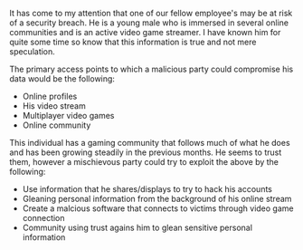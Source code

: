 It has come to my attention that one of our fellow employee's may be at risk of a security breach. He is a young male who is immersed in several online communities and is an active video game streamer. I have known him for quite some time so know that this information is true and not mere speculation.

The primary access points to which a malicious party could compromise his data would be the following:
- Online profiles
- His video stream
- Multiplayer video games
- Online community

This individual has a gaming community that follows much of what he does and has been growing steadily in the previous months. He seems to trust them, however a mischievous party could try to exploit the above by the following:
- Use information that he shares/displays to try to hack his accounts
- Gleaning personal information from the background of his online stream
- Create a malcious software that connects to victims through video game connection
- Community using trust agains him to glean sensitive personal information

